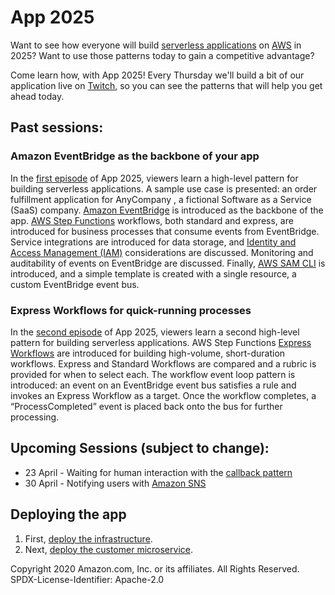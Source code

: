 # App 2025

Want to see how everyone will build [serverless applications][serverless] on [AWS][aws] in 2025? Want to use those patterns today to gain a competitive advantage?

Come learn how, with App 2025! Every Thursday we'll build a bit of our application live on [Twitch][twitch], so you can see the patterns that will help you get ahead today.

## Past sessions:

### Amazon EventBridge as the backbone of your app

In the [first episode][first-episode] of App 2025, viewers learn a high-level pattern for building serverless applications. A sample use case is presented: an order fulfillment application for AnyCompany , a fictional Software as a Service (SaaS) company. [Amazon EventBridge][eventbridge] is introduced as the backbone of the app. [AWS Step Functions][step-functions] workflows, both standard and express, are introduced for business processes that consume events from EventBridge. Service integrations are introduced for data storage, and [Identity and Access Management (IAM)][iam] considerations are discussed. Monitoring and auditability of events on EventBridge are discussed. Finally, [AWS SAM CLI][sam-cli] is introduced, and a simple template is created with a single resource, a custom EventBridge event bus.

### Express Workflows for quick-running processes

In the [second episode][second-episode] of App 2025, viewers learn a second high-level pattern for building serverless applications. AWS Step Functions [Express Workflows][express-workflows] are introduced for building high-volume, short-duration workflows. Express and Standard Workflows are compared and a rubric is provided for when to select each. The workflow event loop pattern is introduced: an event on an EventBridge event bus satisfies a rule and invokes an Express Workflow as a target. Once the workflow completes, a “ProcessCompleted” event is placed back onto the bus for further processing.

## Upcoming Sessions (subject to change):

* 23 April - Waiting for human interaction with the [callback pattern][callback-pattern]
* 30 April - Notifying users with [Amazon SNS][sns]

## Deploying the app

1. First, [deploy the infrastructure][deploy-infrastructure].
1. Next, [deploy the customer microservice][deploy-customer].

Copyright 2020 Amazon.com, Inc. or its affiliates. All Rights Reserved.
SPDX-License-Identifier: Apache-2.0

[aws]: https://aws.amazon.com/
[callback-pattern]: https://docs.aws.amazon.com/step-functions/latest/dg/connect-to-resource.html#connect-wait-token
[eventbridge]: https://aws.amazon.com/eventbridge/
[express-workflows]: https://aws.amazon.com/about-aws/whats-new/2019/12/introducing-aws-step-functions-express-workflows/
[iam]: https://aws.amazon.com/iam/
[sam-cli]: https://github.com/awslabs/aws-sam-cli/
[serverless]: https://aws.amazon.com/serverless/
[sns]: https://aws.amazon.com/sns/
[step-functions]: https://aws.amazon.com/step-functions/
[twitch]: https://twitch.tv/robsutter/

[first-episode]: https://youtu.be/jYmZH7j_MXA?t=80
[second-episode]: https://youtu.be/pdc6oorQ3lE

[deploy-infrastructure]: infrastructure/
[deploy-customer]: customer/
